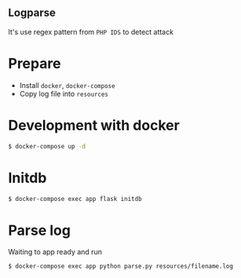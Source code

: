 Logparse
--------

It's use regex pattern from `PHP IDS` to detect attack


# Prepare

- Install `docker`, `docker-compose`
- Copy log file into `resources`


# Development with docker

```sh
$ docker-compose up -d
```

# Initdb

```sh
$ docker-compose exec app flask initdb
```


# Parse log

Waiting to app ready and run

```
$ docker-compose exec app python parse.py resources/filename.log
```
